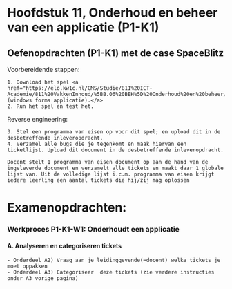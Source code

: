 # Hoofdstuk 11, Onderhoud en beheer van een applicatie (P1-K1) 

## Oefenopdrachten (P1-K1) met de case SpaceBlitz

Voorbereidende stappen:

    1. Download het spel <a href="https://elo.kw1c.nl/CMS/Studie/811%20ICT-Academie/811%20VakkenInhoud/%5BB.06%20BEH%5D%20Onderhoud%20en%20beheer/Productie/03.%20Scripts/SpaceBlitz.rar">SpaceBlitz (windows forms applicatie).</a>
    2. Run het spel en test het.

Reverse engineering:

    3. Stel een programma van eisen op voor dit spel; en upload dit in de desbetreffende inleveropdracht.
    4. Verzamel alle bugs die je tegenkomt en maak hiervan een ticketlijst. Upload dit document in de desbetreffende inleveropdracht.

``Docent stelt 1 programma van eisen document op aan de hand van de ingeleverde document en verzamelt alle tickets en maakt daar 1 globale lijst van. Uit de volledige lijst i.c.m. programma van eisen krijgt iedere leerling een aantal tickets die hij/zij mag oplossen``

Examenopdrachten:
===

### Werkproces P1-K1-W1: Onderhoudt een applicatie 

#### A. Analyseren en categoriseren tickets


    - Onderdeel A2) Vraag aan je leidinggevende(=docent) welke tickets je moet oppakken
    - Onderdeel A3) Categoriseer  deze tickets (zie verdere instructies onder A3 vorige pagina)
